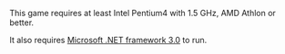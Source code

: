This game requires at least
Intel Pentium4 with 1.5 GHz, AMD Athlon or better.

It also requires [Microsoft .NET framework 3.0](http://www.microsoft.com/downloads/details.aspx?familyid=10cc340b-f857-4a14-83f5-25634c3bf043&displaylang=en) to run.